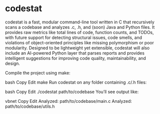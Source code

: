 # codestat
codestat is a fast, modular command-line tool written in C that recursively scans a codebase and analyzes .c, .h, and (soon) Java and Python files. It provides raw metrics like total lines of code, function counts, and TODOs, with future support for detecting structural issues, code smells, and violations of object-oriented principles like missing polymorphism or poor modularity. Designed to be lightweight yet extensible, codestat will also include an AI-powered Python layer that parses reports and provides intelligent suggestions for improving code quality, maintainability, and design.

Compile the project using make:

bash
Copy
Edit
make
Run codestat on any folder containing .c/.h files:

bash
Copy
Edit
./codestat path/to/codebase
You’ll see output like:

vbnet
Copy
Edit
Analyzed: path/to/codebase/main.c
Analyzed: path/to/codebase/utils.h
